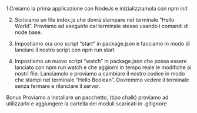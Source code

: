 1.Creiamo la prima applicazione con NodeJs e inizializziamola con npm init

2. Scriviamo un file index.js che dovrà stampare nel terminale “Hello World”. Proviamo ad eseguirlo dal terminale stesso usando i comandi di node base.

3. Impostiamo ora uno script “start” in package.json e facciamo in modo di lanciare il nostro script con npm run start

4. Impostiamo un nuovo script “watch” in package.json che possa essere lanciato con npm run watch e che aggiorni in tempo reale le modifiche ai nostri file. Lanciamolo e proviamo a cambiare il nostro codice in modo che stampi nel terminale “Hello Boolean”. Dovremmo vedere il terminale senza fermare e rilanciare il server.


Bonus
Proviamo a installare un pacchetto, (tipo chalk) proviamo ad utilizzarlo e aggiungere la cartella dei moduli scaricati in .gitignore
